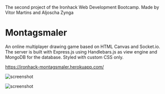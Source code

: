 The second project of the Ironhack Web Development Bootcamp.
Made by Vitor Martins and Aljoscha Zynga

# Montagsmaler

An online multiplayer drawing game based on HTML Canvas and Socket.io. The server is built with Express.js using Handlebars.js as view engine and MongoDB for the database. Styled with custom CSS only.

https://ironhack-montagsmaler.herokuapp.com/

![screenshot](./montagsmaler-screenshot-01.png)

![screenshot](./montagsmaler-screenshot-02.png)
